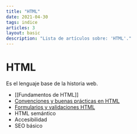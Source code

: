 ```yaml
---
title: "HTML"
date: 2021-04-30
tags: indice
articles: 3
layout: basic
description: "Lista de artículos sobre: 'HTML'."
---
```


# HTML
Es el lenguaje base de la historia web.

- [[Fundamentos de HTML]]
- [Convenciones y buenas prácticas en HTML](../html/convenciones-buenas-practicas)
- [Formularios y validaciones HTML](../html/formularios-validaciones)
- HTML semántico
- Accesibilidad
- SEO básico
